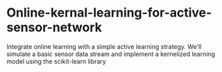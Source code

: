 # Online-kernal-learning-for-active-sensor-network
Integrate online learning with a simple active learning strategy. We'll simulate a basic sensor data stream and implement a kernelized learning model using the scikit-learn library
